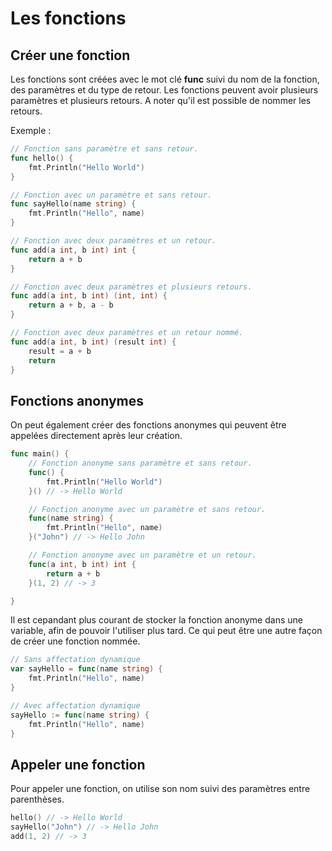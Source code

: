 # Les fonctions

## Créer une fonction

Les fonctions sont créées avec le mot clé **func** suivi du nom de la fonction, des paramètres et du type de retour.
Les fonctions peuvent avoir plusieurs paramètres et plusieurs retours.
A noter qu'il est possible de nommer les retours.

Exemple :

```go
// Fonction sans paramètre et sans retour.
func hello() {
    fmt.Println("Hello World")
}

// Fonction avec un paramètre et sans retour.
func sayHello(name string) {
    fmt.Println("Hello", name)
}

// Fonction avec deux paramètres et un retour.
func add(a int, b int) int {
    return a + b
}

// Fonction avec deux paramètres et plusieurs retours.
func add(a int, b int) (int, int) {
    return a + b, a - b
}

// Fonction avec deux paramètres et un retour nommé.
func add(a int, b int) (result int) {
    result = a + b
    return
}
```

## Fonctions anonymes

On peut également créer des fonctions anonymes qui peuvent être appelées directement après leur création.

```go
func main() {
    // Fonction anonyme sans paramètre et sans retour.
    func() {
        fmt.Println("Hello World")
    }() // -> Hello World

    // Fonction anonyme avec un paramètre et sans retour.
    func(name string) {
        fmt.Println("Hello", name)
    }("John") // -> Hello John

    // Fonction anonyme avec un paramètre et un retour.
    func(a int, b int) int {
        return a + b
    }(1, 2) // -> 3

}
```

Il est cepandant plus courant de stocker la fonction anonyme dans une variable, afin de pouvoir l'utiliser plus tard.
Ce qui peut être une autre façon de créer une fonction nommée.

```go
// Sans affectation dynamique
var sayHello = func(name string) {
    fmt.Println("Hello", name)
}

// Avec affectation dynamique
sayHello := func(name string) {
    fmt.Println("Hello", name)
}
```

## Appeler une fonction

Pour appeler une fonction, on utilise son nom suivi des paramètres entre parenthèses.

```go
hello() // -> Hello World
sayHello("John") // -> Hello John
add(1, 2) // -> 3
```
